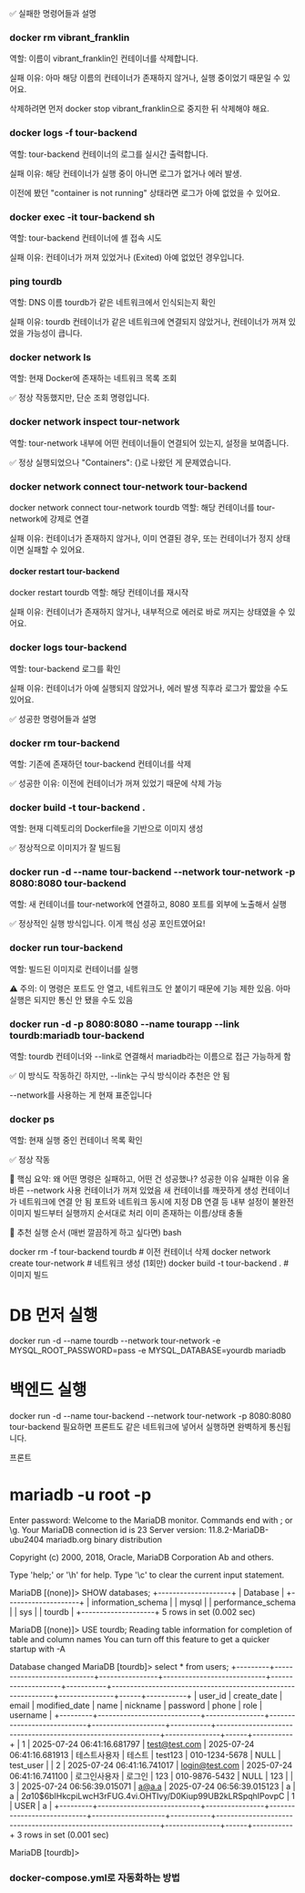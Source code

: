 ✅ 실패한 명령어들과 설명
### docker rm vibrant_franklin
역할: 이름이 vibrant_franklin인 컨테이너를 삭제합니다.

실패 이유: 아마 해당 이름의 컨테이너가 존재하지 않거나, 실행 중이었기 때문일 수 있어요.

삭제하려면 먼저 docker stop vibrant_franklin으로 중지한 뒤 삭제해야 해요.

### docker logs -f tour-backend
역할: tour-backend 컨테이너의 로그를 실시간 출력합니다.

실패 이유: 해당 컨테이너가 실행 중이 아니면 로그가 없거나 에러 발생.

이전에 봤던 "container is not running" 상태라면 로그가 아예 없었을 수 있어요.

### docker exec -it tour-backend sh
역할: tour-backend 컨테이너에 셸 접속 시도

실패 이유: 컨테이너가 꺼져 있었거나 (Exited) 아예 없었던 경우입니다.

### ping tourdb
역할: DNS 이름 tourdb가 같은 네트워크에서 인식되는지 확인

실패 이유: tourdb 컨테이너가 같은 네트워크에 연결되지 않았거나, 컨테이너가 꺼져 있었을 가능성이 큽니다.

### docker network ls
역할: 현재 Docker에 존재하는 네트워크 목록 조회

✅ 정상 작동했지만, 단순 조회 명령입니다.

### docker network inspect tour-network
역할: tour-network 내부에 어떤 컨테이너들이 연결되어 있는지, 설정을 보여줍니다.

✅ 정상 실행되었으나 "Containers": {}로 나왔던 게 문제였습니다.

### docker network connect tour-network tour-backend
docker network connect tour-network tourdb
역할: 해당 컨테이너를 tour-network에 강제로 연결

실패 이유: 컨테이너가 존재하지 않거나, 이미 연결된 경우, 또는 컨테이너가 정지 상태이면 실패할 수 있어요.

#### docker restart tour-backend
docker restart tourdb
역할: 해당 컨테이너를 재시작

실패 이유: 컨테이너가 존재하지 않거나, 내부적으로 에러로 바로 꺼지는 상태였을 수 있어요.

### docker logs tour-backend
역할: tour-backend 로그를 확인

실패 이유: 컨테이너가 아예 실행되지 않았거나, 에러 발생 직후라 로그가 짧았을 수도 있어요.





✅ 성공한 명령어들과 설명
### docker rm tour-backend
역할: 기존에 존재하던 tour-backend 컨테이너를 삭제

✅ 성공한 이유: 이전에 컨테이너가 꺼져 있었기 때문에 삭제 가능

### docker build -t tour-backend .
역할: 현재 디렉토리의 Dockerfile을 기반으로 이미지 생성

✅ 정상적으로 이미지가 잘 빌드됨

### docker run -d --name tour-backend --network tour-network -p 8080:8080 tour-backend
역할: 새 컨테이너를 tour-network에 연결하고, 8080 포트를 외부에 노출해서 실행

✅ 정상적인 실행 방식입니다. 이게 핵심 성공 포인트였어요!

### docker run tour-backend
역할: 빌드된 이미지로 컨테이너를 실행

⚠️ 주의: 이 명령은 포트도 안 열고, 네트워크도 안 붙이기 때문에 기능 제한 있음. 아마 실행은 되지만 통신 안 됐을 수도 있음

### docker run -d -p 8080:8080 --name tourapp --link tourdb:mariadb tour-backend
역할: tourdb 컨테이너와 --link로 연결해서 mariadb라는 이름으로 접근 가능하게 함

✅ 이 방식도 작동하긴 하지만, --link는 구식 방식이라 추천은 안 됨

--network를 사용하는 게 현재 표준입니다

### docker ps
역할: 현재 실행 중인 컨테이너 목록 확인

✅ 정상 작동

🧠 핵심 요약: 왜 어떤 명령은 실패하고, 어떤 건 성공했나?
성공한 이유	실패한 이유
올바른 --network 사용	컨테이너가 꺼져 있었음
새 컨테이너를 깨끗하게 생성	컨테이너가 네트워크에 연결 안 됨
포트와 네트워크 동시에 지정	DB 연결 등 내부 설정이 불완전
이미지 빌드부터 실행까지 순서대로 처리	이미 존재하는 이름/상태 충돌

🔧 추천 실행 순서 (매번 깔끔하게 하고 싶다면)
bash

docker rm -f tour-backend tourdb    # 이전 컨테이너 삭제
docker network create tour-network  # 네트워크 생성 (1회만)
docker build -t tour-backend .      # 이미지 빌드

# DB 먼저 실행
docker run -d --name tourdb --network tour-network -e MYSQL_ROOT_PASSWORD=pass -e MYSQL_DATABASE=yourdb mariadb

# 백엔드 실행
docker run -d --name tour-backend --network tour-network -p 8080:8080 tour-backend
필요하면 프론트도 같은 네트워크에 넣어서 실행하면 완벽하게 통신됩니다.
 

프론트
# mariadb -u root -p
Enter password:
Welcome to the MariaDB monitor.  Commands end with ; or \g.
Your MariaDB connection id is 23
Server version: 11.8.2-MariaDB-ubu2404 mariadb.org binary distribution

Copyright (c) 2000, 2018, Oracle, MariaDB Corporation Ab and others.

Type 'help;' or '\h' for help. Type '\c' to clear the current input statement.

MariaDB [(none)]> SHOW databases;
+--------------------+
| Database           |
+--------------------+
| information_schema |
| mysql              |
| performance_schema |
| sys                |
| tourdb             |
+--------------------+
5 rows in set (0.002 sec)

MariaDB [(none)]> USE tourdb;
Reading table information for completion of table and column names
You can turn off this feature to get a quicker startup with -A

Database changed
MariaDB [tourdb]> select * from users;
+---------+----------------------------+----------------+----------------------------+--------------------+-----------+--------------------------------------------------------------+---------------+------+-----------+
| user_id | create_date                | email          | modified_date              | name               | nickname  | password                                                     | phone         | role | username  |
+---------+----------------------------+----------------+----------------------------+--------------------+-----------+--------------------------------------------------------------+---------------+------+-----------+
|       1 | 2025-07-24 06:41:16.681797 | test@test.com  | 2025-07-24 06:41:16.681913 | 테스트사용자       | 테스트    | test123                                                      | 010-1234-5678 | NULL | test_user |
|       2 | 2025-07-24 06:41:16.741017 | login@test.com | 2025-07-24 06:41:16.741100 | 로그인사용자       | 로그인    | 123                                                          | 010-9876-5432 | NULL | 123       |
|       3 | 2025-07-24 06:56:39.015071 | a@a.a          | 2025-07-24 06:56:39.015123 | a                  | a         | $2a$10$6bIHkcpiLwcH3rFUG.4vi.OHTIvy/D0Kiup99UB2kLRSpqhIPovpC | 1             | USER | a         |
+---------+----------------------------+----------------+----------------------------+--------------------+-----------+--------------------------------------------------------------+---------------+------+-----------+
3 rows in set (0.001 sec)

MariaDB [tourdb]>


### docker-compose.yml로 자동화하는 방법